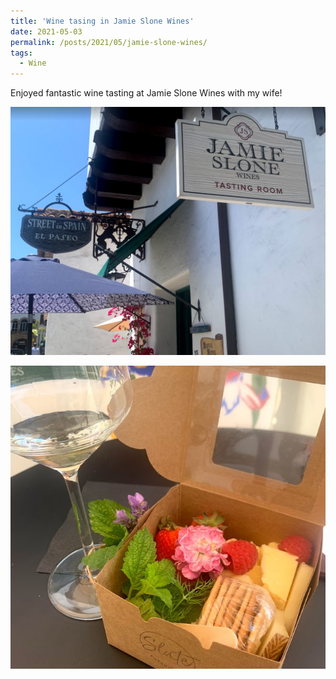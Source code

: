 ```yaml
---
title: 'Wine tasing in Jamie Slone Wines'
date: 2021-05-03
permalink: /posts/2021/05/jamie-slone-wines/
tags:
  - Wine
---
```

Enjoyed fantastic wine tasting at Jamie Slone Wines with my wife!

<img src="/images/2021-06-28-18-47-04.png" style="display: block; margin: auto;" />
<br>
<img src="/images/2021-06-28-18-45-16.png" style="display: block; margin: auto;"/>